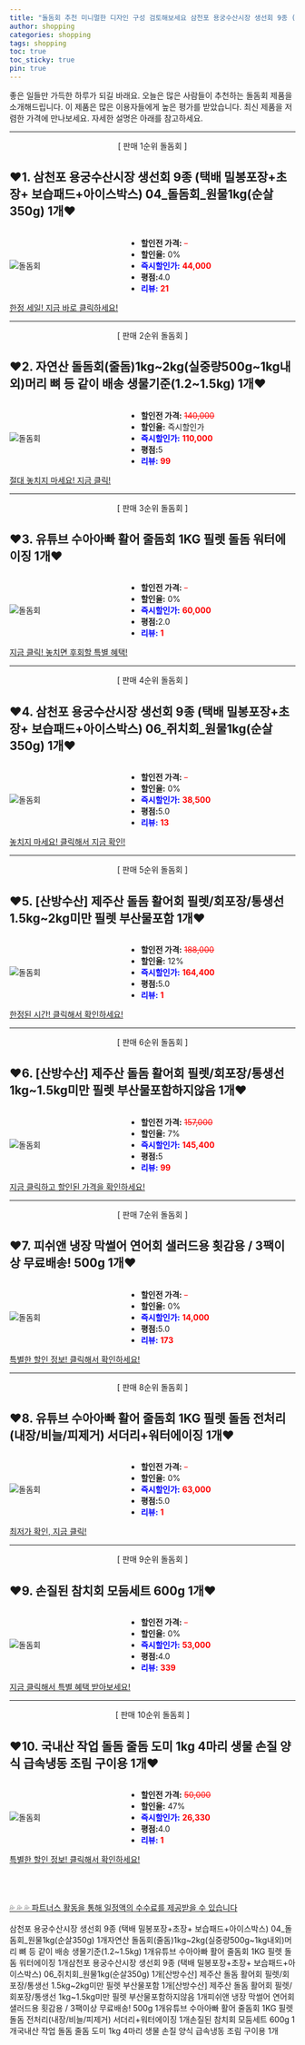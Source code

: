 ```yaml
---
title: "돌돔회 추천 미니멀한 디자인 구성 검토해보세요 삼천포 용궁수산시장 생선회 9종 (택배"
author: shopping
categories: shopping
tags: shopping
toc: true
toc_sticky: true
pin: true
---
```

좋은 일들만 가득한 하루가 되길 바래요. 오늘은 많은 사람들이 추천하는 돌돔회 제품을 소개해드립니다. 이 제품은 많은 이용자들에게 높은 평가를 받았습니다. 최신 제품을 저렴한 가격에 만나보세요. 자세한 설명은 아래를 참고하세요.

---
<p class="toplist" style="margin: 0 auto; display: block; width: fit-content;">[ 판매 1순위 돌돔회 ]</p>

<h2><strong>❤️1. 삼천포 용궁수산시장 생선회 9종 (택배 밀봉포장+초장+ 보습패드+아이스박스) 04_돌돔회_원물1kg(순살350g) 1개❤️</strong></h2>

<div style="display: flex; align-items: center;">
    <div style="flex: 0.4;">
        <img src="https://thumbnail10.coupangcdn.com/thumbnails/remote/230x230ex/image/vendor_inventory/images/2016/12/12/23/1/48b7a25d-dc50-4cc2-84c5-7fe4ccd19477.jpg" alt="돌돔회" style="max-width: 100%;">
    </div>
    <div style="flex: 0.6; margin-left: 10px;">
        <ul>
            <li><strong>할인전 가격:</strong> <del style="color: red;">-</del></li>
            <li><strong>할인율:</strong> 0%</li>
            <li><span style='color:blue'><strong>즉시할인가:</strong></span> <span style='color:red'><strong>44,000</strong></span></li>
            <li><strong>평점:</strong>4.0</li>
            <li><span style='color:blue'><strong>리뷰:</strong></span> <span style='color:red'><strong>21</strong></span></li>
        </ul>
    </div>
</div>
<div class="center">
    <a href="https://selin100587.github.io?lptag=AF9450613&subid=githubio&pageKey=106687868&traceid=V0-153&itemId=322466173&vendorItemId=3074749166" class="myButton">
        한정 세일! 지금 바로 클릭하세요!
    </a>
</div>


---
<p class="toplist" style="margin: 0 auto; display: block; width: fit-content;">[ 판매 2순위 돌돔회 ]</p>

<h2><strong>❤️2. 자연산 돌돔회(줄돔)1kg~2kg(실중량500g~1kg내외)머리 뼈 등 같이 배송 생물기준(1.2~1.5kg) 1개❤️</strong></h2>

<div style="display: flex; align-items: center;">
    <div style="flex: 0.4;">
        <img src="https://thumbnail10.coupangcdn.com/thumbnails/remote/230x230ex/image/vendor_inventory/baf0/8de6d0b79cd06830ee21d0d0b3d393f800ed30c629abdba983ab6944b3b7.jpg" alt="돌돔회" style="max-width: 100%;">
    </div>
    <div style="flex: 0.6; margin-left: 10px;">
        <ul>
            <li><strong>할인전 가격:</strong> <del style="color: red;">140,000</del></li>
            <li><strong>할인율:</strong> 즉시할인가</li>
            <li><span style='color:blue'><strong>즉시할인가:</strong></span> <span style='color:red'><strong>110,000</strong></span></li>
            <li><strong>평점:</strong>5</li>
            <li><span style='color:blue'><strong>리뷰:</strong></span> <span style='color:red'><strong>99</strong></span></li>
        </ul>
    </div>
</div>
<div class="center">
    <a href="https://selin100587.github.io?lptag=AF9450613&subid=githubio&pageKey=7786399183&traceid=V0-153&itemId=21055522610&vendorItemId=88117935292" class="myButton">
        절대 놓치지 마세요! 지금 클릭!
    </a>
</div>


---
<p class="toplist" style="margin: 0 auto; display: block; width: fit-content;">[ 판매 3순위 돌돔회 ]</p>

<h2><strong>❤️3. 유튜브 수아아빠 활어 줄돔회 1KG 필렛 돌돔 워터에이징 1개❤️</strong></h2>

<div style="display: flex; align-items: center;">
    <div style="flex: 0.4;">
        <img src="https://thumbnail7.coupangcdn.com/thumbnails/remote/230x230ex/image/vendor_inventory/0db2/e71b80ca15105802dbbd0ef72bb9e7431e381fb2b9a09d5088d50a06c56c.jpg" alt="돌돔회" style="max-width: 100%;">
    </div>
    <div style="flex: 0.6; margin-left: 10px;">
        <ul>
            <li><strong>할인전 가격:</strong> <del style="color: red;">-</del></li>
            <li><strong>할인율:</strong> 0%</li>
            <li><span style='color:blue'><strong>즉시할인가:</strong></span> <span style='color:red'><strong>60,000</strong></span></li>
            <li><strong>평점:</strong>2.0</li>
            <li><span style='color:blue'><strong>리뷰:</strong></span> <span style='color:red'><strong>1</strong></span></li>
        </ul>
    </div>
</div>
<div class="center">
    <a href="https://selin100587.github.io?lptag=AF9450613&subid=githubio&pageKey=8248595717&traceid=V0-153&itemId=18375053195&vendorItemId=85518451730" class="myButton">
        지금 클릭! 놓치면 후회할 특별 혜택!
    </a>
</div>


---
<p class="toplist" style="margin: 0 auto; display: block; width: fit-content;">[ 판매 4순위 돌돔회 ]</p>

<h2><strong>❤️4. 삼천포 용궁수산시장 생선회 9종 (택배 밀봉포장+초장+ 보습패드+아이스박스) 06_쥐치회_원물1kg(순살350g) 1개❤️</strong></h2>

<div style="display: flex; align-items: center;">
    <div style="flex: 0.4;">
        <img src="https://thumbnail6.coupangcdn.com/thumbnails/remote/230x230ex/image/vendor_inventory/images/2016/12/12/23/0/071f336a-3ea7-4141-8c50-04f2ef577c44.jpg" alt="돌돔회" style="max-width: 100%;">
    </div>
    <div style="flex: 0.6; margin-left: 10px;">
        <ul>
            <li><strong>할인전 가격:</strong> <del style="color: red;">-</del></li>
            <li><strong>할인율:</strong> 0%</li>
            <li><span style='color:blue'><strong>즉시할인가:</strong></span> <span style='color:red'><strong>38,500</strong></span></li>
            <li><strong>평점:</strong>5.0</li>
            <li><span style='color:blue'><strong>리뷰:</strong></span> <span style='color:red'><strong>13</strong></span></li>
        </ul>
    </div>
</div>
<div class="center">
    <a href="https://selin100587.github.io?lptag=AF9450613&subid=githubio&pageKey=167245318&traceid=V0-153&itemId=478894510&vendorItemId=3074749164" class="myButton">
        놓치지 마세요! 클릭해서 지금 확인!
    </a>
</div>


---
<p class="toplist" style="margin: 0 auto; display: block; width: fit-content;">[ 판매 5순위 돌돔회 ]</p>

<h2><strong>❤️5. [산방수산] 제주산 돌돔 활어회 필렛/회포장/통생선 1.5kg~2kg미만 필렛 부산물포함 1개❤️</strong></h2>

<div style="display: flex; align-items: center;">
    <div style="flex: 0.4;">
        <img src="https://thumbnail6.coupangcdn.com/thumbnails/remote/230x230ex/image/vendor_inventory/5f45/7bbd4500d5c779472c5c93c439be5a5cb072626f87c66365b05e9a0d8a36.jpg" alt="돌돔회" style="max-width: 100%;">
    </div>
    <div style="flex: 0.6; margin-left: 10px;">
        <ul>
            <li><strong>할인전 가격:</strong> <del style="color: red;">188,000</del></li>
            <li><strong>할인율:</strong> 12%</li>
            <li><span style='color:blue'><strong>즉시할인가:</strong></span> <span style='color:red'><strong>164,400</strong></span></li>
            <li><strong>평점:</strong>5.0</li>
            <li><span style='color:blue'><strong>리뷰:</strong></span> <span style='color:red'><strong>1</strong></span></li>
        </ul>
    </div>
</div>
<div class="center">
    <a href="https://selin100587.github.io?lptag=AF9450613&subid=githubio&pageKey=7205489809&traceid=V0-153&itemId=18222045626&vendorItemId=85351677214" class="myButton">
        한정된 시간! 클릭해서 확인하세요!
    </a>
</div>


---
<p class="toplist" style="margin: 0 auto; display: block; width: fit-content;">[ 판매 6순위 돌돔회 ]</p>

<h2><strong>❤️6. [산방수산] 제주산 돌돔 활어회 필렛/회포장/통생선 1kg~1.5kg미만 필렛 부산물포함하지않음 1개❤️</strong></h2>

<div style="display: flex; align-items: center;">
    <div style="flex: 0.4;">
        <img src="https://thumbnail6.coupangcdn.com/thumbnails/remote/230x230ex/image/vendor_inventory/5f45/7bbd4500d5c779472c5c93c439be5a5cb072626f87c66365b05e9a0d8a36.jpg" alt="돌돔회" style="max-width: 100%;">
    </div>
    <div style="flex: 0.6; margin-left: 10px;">
        <ul>
            <li><strong>할인전 가격:</strong> <del style="color: red;">157,000</del></li>
            <li><strong>할인율:</strong> 7%</li>
            <li><span style='color:blue'><strong>즉시할인가:</strong></span> <span style='color:red'><strong>145,400</strong></span></li>
            <li><strong>평점:</strong>5</li>
            <li><span style='color:blue'><strong>리뷰:</strong></span> <span style='color:red'><strong>99</strong></span></li>
        </ul>
    </div>
</div>
<div class="center">
    <a href="https://selin100587.github.io?lptag=AF9450613&subid=githubio&pageKey=7350047134&traceid=V0-153&itemId=18911809567&vendorItemId=85351677241" class="myButton">
        지금 클릭하고 할인된 가격을 확인하세요!
    </a>
</div>


---
<p class="toplist" style="margin: 0 auto; display: block; width: fit-content;">[ 판매 7순위 돌돔회 ]</p>

<h2><strong>❤️7. 피쉬앤 냉장 막썰어 연어회 샐러드용 횟감용 / 3팩이상 무료배송! 500g 1개❤️</strong></h2>

<div style="display: flex; align-items: center;">
    <div style="flex: 0.4;">
        <img src="https://thumbnail6.coupangcdn.com/thumbnails/remote/230x230ex/image/vendor_inventory/a446/95b5ea7f50b2fd050a76bbd5c1bff97426db161cb3c9b577c936dee4e049.jpg" alt="돌돔회" style="max-width: 100%;">
    </div>
    <div style="flex: 0.6; margin-left: 10px;">
        <ul>
            <li><strong>할인전 가격:</strong> <del style="color: red;">-</del></li>
            <li><strong>할인율:</strong> 0%</li>
            <li><span style='color:blue'><strong>즉시할인가:</strong></span> <span style='color:red'><strong>14,000</strong></span></li>
            <li><strong>평점:</strong>5.0</li>
            <li><span style='color:blue'><strong>리뷰:</strong></span> <span style='color:red'><strong>173</strong></span></li>
        </ul>
    </div>
</div>
<div class="center">
    <a href="https://selin100587.github.io?lptag=AF9450613&subid=githubio&pageKey=7771488287&traceid=V0-153&itemId=20981891274&vendorItemId=88046678568" class="myButton">
        특별한 할인 정보! 클릭해서 확인하세요!
    </a>
</div>


---
<p class="toplist" style="margin: 0 auto; display: block; width: fit-content;">[ 판매 8순위 돌돔회 ]</p>

<h2><strong>❤️8. 유튜브 수아아빠 활어 줄돔회 1KG 필렛 돌돔 전처리(내장/비늘/피제거) 서더리+워터에이징 1개❤️</strong></h2>

<div style="display: flex; align-items: center;">
    <div style="flex: 0.4;">
        <img src="https://thumbnail7.coupangcdn.com/thumbnails/remote/230x230ex/image/vendor_inventory/0db2/e71b80ca15105802dbbd0ef72bb9e7431e381fb2b9a09d5088d50a06c56c.jpg" alt="돌돔회" style="max-width: 100%;">
    </div>
    <div style="flex: 0.6; margin-left: 10px;">
        <ul>
            <li><strong>할인전 가격:</strong> <del style="color: red;">-</del></li>
            <li><strong>할인율:</strong> 0%</li>
            <li><span style='color:blue'><strong>즉시할인가:</strong></span> <span style='color:red'><strong>63,000</strong></span></li>
            <li><strong>평점:</strong>5.0</li>
            <li><span style='color:blue'><strong>리뷰:</strong></span> <span style='color:red'><strong>1</strong></span></li>
        </ul>
    </div>
</div>
<div class="center">
    <a href="https://selin100587.github.io?lptag=AF9450613&subid=githubio&pageKey=7236361468&traceid=V0-153&itemId=18375053199&vendorItemId=85518451749" class="myButton">
        최저가 확인, 지금 클릭!
    </a>
</div>


---
<p class="toplist" style="margin: 0 auto; display: block; width: fit-content;">[ 판매 9순위 돌돔회 ]</p>

<h2><strong>❤️9. 손질된 참치회 모둠세트 600g 1개❤️</strong></h2>

<div style="display: flex; align-items: center;">
    <div style="flex: 0.4;">
        <img src="https://thumbnail10.coupangcdn.com/thumbnails/remote/230x230ex/image/vendor_inventory/ee92/1ebd4328ee45665118444ef049d35f93e6a35df9303b815a4309610a7335.png" alt="돌돔회" style="max-width: 100%;">
    </div>
    <div style="flex: 0.6; margin-left: 10px;">
        <ul>
            <li><strong>할인전 가격:</strong> <del style="color: red;">-</del></li>
            <li><strong>할인율:</strong> 0%</li>
            <li><span style='color:blue'><strong>즉시할인가:</strong></span> <span style='color:red'><strong>53,000</strong></span></li>
            <li><strong>평점:</strong>4.0</li>
            <li><span style='color:blue'><strong>리뷰:</strong></span> <span style='color:red'><strong>339</strong></span></li>
        </ul>
    </div>
</div>
<div class="center">
    <a href="https://selin100587.github.io?lptag=AF9450613&subid=githubio&pageKey=6470366399&traceid=V0-153&itemId=14121097980&vendorItemId=81368014941" class="myButton">
        지금 클릭해서 특별 혜택 받아보세요!
    </a>
</div>


---
<p class="toplist" style="margin: 0 auto; display: block; width: fit-content;">[ 판매 10순위 돌돔회 ]</p>

<h2><strong>❤️10. 국내산 작업 돌돔 줄돔 도미 1kg 4마리 생물 손질 양식 급속냉동 조림 구이용 1개❤️</strong></h2>

<div style="display: flex; align-items: center;">
    <div style="flex: 0.4;">
        <img src="https://thumbnail10.coupangcdn.com/thumbnails/remote/230x230ex/image/vendor_inventory/83bc/39c6f819dec88838b12472d6b42214132ca3177cf9568a2771e92d871092.jpg" alt="돌돔회" style="max-width: 100%;">
    </div>
    <div style="flex: 0.6; margin-left: 10px;">
        <ul>
            <li><strong>할인전 가격:</strong> <del style="color: red;">50,000</del></li>
            <li><strong>할인율:</strong> 47%</li>
            <li><span style='color:blue'><strong>즉시할인가:</strong></span> <span style='color:red'><strong>26,330</strong></span></li>
            <li><strong>평점:</strong>4.0</li>
            <li><span style='color:blue'><strong>리뷰:</strong></span> <span style='color:red'><strong>1</strong></span></li>
        </ul>
    </div>
</div>
<div class="center">
    <a href="https://selin100587.github.io?lptag=AF9450613&subid=githubio&pageKey=7680401394&traceid=V0-153&itemId=20512690957&vendorItemId=87590300678" class="myButton">
        특별한 할인 정보! 클릭해서 확인하세요!
    </a>
</div>

<br><br><br>[💦 💦 💦 파트너스 활동을 통해 일정액의 수수료를 제공받을 수 있습니다](https://link.coupang.com/a/bcpT2c)<br><br>삼천포 용궁수산시장 생선회 9종 (택배 밀봉포장+초장+ 보습패드+아이스박스) 04_돌돔회_원물1kg(순살350g) 1개자연산 돌돔회(줄돔)1kg~2kg(실중량500g~1kg내외)머리 뼈 등 같이 배송 생물기준(1.2~1.5kg) 1개유튜브 수아아빠 활어 줄돔회 1KG 필렛 돌돔 워터에이징 1개삼천포 용궁수산시장 생선회 9종 (택배 밀봉포장+초장+ 보습패드+아이스박스) 06_쥐치회_원물1kg(순살350g) 1개[산방수산] 제주산 돌돔 활어회 필렛/회포장/통생선 1.5kg~2kg미만 필렛 부산물포함 1개[산방수산] 제주산 돌돔 활어회 필렛/회포장/통생선 1kg~1.5kg미만 필렛 부산물포함하지않음 1개피쉬앤 냉장 막썰어 연어회 샐러드용 횟감용 / 3팩이상 무료배송! 500g 1개유튜브 수아아빠 활어 줄돔회 1KG 필렛 돌돔 전처리(내장/비늘/피제거) 서더리+워터에이징 1개손질된 참치회 모둠세트 600g 1개국내산 작업 돌돔 줄돔 도미 1kg 4마리 생물 손질 양식 급속냉동 조림 구이용 1개